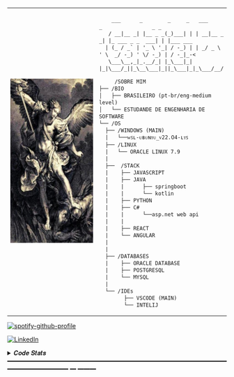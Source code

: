 <table>
  <tr>
    <td style="width: 50%;">
       <img src="https://github.com/gabrielfontenelles/gabrielfontenelles/blob/main/imagen.jpg" alt="Angel" style="width: 200%; border: none;"/>
    </td>
    <td style="width: 50%; vertical-align: top;">
      <p style="font-family: monospace; font-size: 16px;">
       
        ___      _        _     _   ___        _                _ _        
       / __|__ _| |__ _ _(_)___| | | __|__ _ _| |_ ___ _ _  ___| | |___ ___
      | (_ / _` | '_ \ '_| / -_) | | _/ _ \ ' \  _/ -_) ' \/ -_) | / -_|_-<
       \___\__,_|_.__/_| |_\___|_| |_|\___/_||_\__\___|_||_\___|_|_\___/__/

</p>
        
         /SOBRE MIM
    ├── /BIO
    │   ├── BRASILEIRO (pt-br/eng-medium level)
    │   └── ESTUDANDE DE ENGENHARIA DE SOFTWARE
    └── /OS
      ├── /WINDOWS (MAIN)
      |   └──ᴡꜱʟ-ᴜʙᴜɴᴛᴜ_ᴠ22.𝟢4-ʟᴛꜱ   
      ├── /LINUX
      |   └── ORACLE LINUX 7.9
      |
      ├──  /STACK
      |    ├── JAVASCRIPT
      |    ├── JAVA
      |    |      ├── springboot
      |    |      └── kotlin
      |    ├── PYTHON
      |    ├── C#
      |    |      └──asp.net web api  
      |    |
      |    ├── REACT
      |    └── ANGULAR
      |    
      |
      ├── /DATABASES
      |    ├── ORACLE DATABASE
      |    ├── POSTGRESQL
      |    └── MYSQL
      |
      └── /IDEs
            ├── VSCODE (MAIN)
            └── INTELIJ
  </tr>
</table>

[![spotify-github-profile](https://spotify-github-profile.kittinanx.com/api/view?uid=21zqn3w4tn5qtwq3v2c3cbbai&cover_image=true&theme=novatorem&show_offline=false&background_color=121212&interchange=false&bar_color=53b14f&bar_color_cover=false)](https://github.com/kittinan/spotify-github-profile)
      
  <!-- Links -->

[![LinkedIn](https://img.shields.io/badge/LinkedIn-0077B5?style=for-the-badge&logo=linkedin&logoColor=white)](https://www.linkedin.com/in/gabriel-fontenelles-977402242/)

  
    
<details>
<summary> 𝑪𝒐𝒅𝒆 𝑺𝒕𝒂𝒕𝒔 ━━━━━━━━━━━━━━━━━━━━━━━━━━━━━━━━━━━━━━━━━━━━━━ ━ ━━━</summary>
<br>
<img src="https://github-readme-stats.vercel.app/api?username=gabrielfontenelles&hide_title=false&hide_rank=false&show_icons=true&include_all_commits=true&count_private=true&disable_animations=false&theme=nord&locale=en&hide_border=true&order=1" height="163" alt="stats graph"  />
<br>
</details>





                                                                                                          
                                                                                                          

